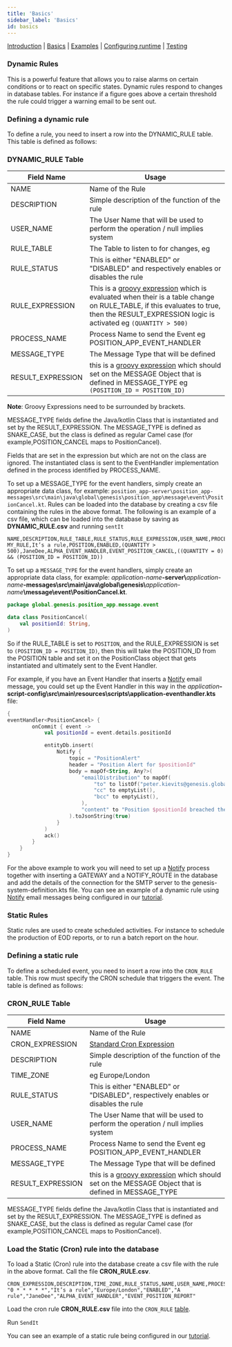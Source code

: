 ```yaml
---
title: 'Basics'
sidebar_label: 'Basics'
id: basics
---
```


[Introduction](/server-modules/evaluator/introduction) | [Basics](/server-modules/evaluator/basics) | [Examples](/server-modules/evaluator/examples) | [Configuring runtime](/server-modules/evaluator/configuring-runtime) | [Testing](/server-modules/evaluator/testing)

### Dynamic Rules
This is a powerful feature that allows you to raise alarms on certain conditions or to react on specific states. Dynamic rules respond to changes in database tables. For instance if a figure goes above a certain threshold the rule could trigger a warning email to be sent out.

### Defining a dynamic rule
To define a rule, you need to insert a row into the DYNAMIC_RULE table. This table is defined as follows:


### DYNAMIC_RULE Table
| Field Name | Usage |
| --- | --- |
| NAME | Name of the Rule |
| DESCRIPTION | Simple description of the function of the rule |
| USER_NAME | The User Name that will be used to perform the operation / null implies system |
| RULE_TABLE | The Table to listen to for changes, eg |
| RULE_STATUS | This is either "ENABLED" or "DISABLED" and respectively enables or disables the rule  |
| RULE_EXPRESSION | This is a [groovy expression](https://groovy-lang.org/syntax.html) which is evaluated when their is a table change on RULE_TABLE, if this evaluates to true, then the RESULT_EXPRESSION logic is activated eg `(QUANTITY > 500)` |
| PROCESS_NAME | Process Name to send the Event  eg POSITION_APP_EVENT_HANDLER |
| MESSAGE_TYPE | The Message Type that will be defined |
| RESULT_EXPRESSION | this is a [groovy expression](https://groovy-lang.org/syntax.html) which should set on the MESSAGE Object that is defined in MESSAGE_TYPE eg `(POSITION_ID = POSITION_ID)`|

**Note**: Groovy Expressions need to be surrounded by brackets.

MESSAGE_TYPE fields define the Java/kotlin Class that is instantiated and set by the RESULT_EXPRESSION. The MESSAGE_TYPE is defined as SNAKE_CASE, but the class is defined as regular Camel case (for example,POSITION_CANCEL maps to PositionCancel).

Fields that are set in the expression but which are not on the class are ignored. The instantiated class is sent to the EventHandler implementation defined in the process identified by PROCESS_NAME.

To set up a MESSAGE_TYPE for the event handlers, simply create an appropriate data class, for example: `position_app-server\position_app-messages\src\main\java\global\genesis\position_app\message\event\PositionCancel.kt`.
Rules can be loaded into the database by creating a csv file containing the rules in the above format.
The following is an example of a csv file, which can be loaded into the database by saving as **DYNAMIC_RULE.csv** and running `sentIt`
```csv
NAME,DESCRIPTION,RULE_TABLE,RULE_STATUS,RULE_EXPRESSION,USER_NAME,PROCESS_NAME,MESSAGE_TYPE,RESULT_EXPRESSION
MY_RULE,It’s a rule,POSITION,ENABLED,(QUANTITY > 500),JaneDee,ALPHA_EVENT_HANDLER,EVENT_POSITION_CANCEL,((QUANTITY = 0) && (POSITION_ID = POSITION_ID))
```

To set up a `MESSAGE_TYPE` for the event handlers, simply create an appropriate data class, for example: _application-name_**-server\\**_application-name_**-messages\src\main\java\global\genesis\\**_application-name_**\message\event\PositionCancel.kt**.
```kotlin
package global.genesis.position_app.message.event

data class PositionCancel(
    val positionId: String,
)
```

So if the RULE_TABLE is set to `POSITION`, and the RULE_EXPRESSION is set to `(POSITION_ID = POSITION_ID)`, then this will take the POSITION_ID from the POSITION table and set it on the PositionClass object that gets instantiated and ultimately sent to the Event Handler.

For example, if you have an Event Handler that inserts a [Notify](/server-modules/integration/notify/configuring/) email message, you could set up the Event Handler in this way in the _application_**-script-config\src\main\resources\scripts\application-eventhandler.kts** file:


```kotlin
{
eventHandler<PositionCancel> {
        onCommit { event ->
            val positionId = event.details.positionId

            entityDb.insert(
                Notify {
                    topic = "PositionAlert"
                    header = "Position Alert for $positionId"
                    body = mapOf<String, Any?>(
                        "emailDistribution" to mapOf(
                            "to" to listOf("peter.kievits@genesis.global"),
                            "cc" to emptyList(),
                            "bcc" to emptyList(),
                        ),
                        "content" to "Position $positionId breached the limit"
                    ).toJsonString(true)
                }
            )
            ack()
        }
    }
}

```
For the above example to work you will need to set up a [Notify](/server-modules/integration/notify/configuring/) process together with inserting a GATEWAY  and a NOTIFY_ROUTE in the database and add the details of the connection for the SMTP server to the  genesis-system-definition.kts file.
You can see an example of a dynamic rule using [Notify](/server-modules/integration/notify/configuring/) email messages being configured in our [tutorial](/getting-started/go-to-the-next-level/setting-genesis-evaluator-rules/#dynamic-rules-conditional-rules).
### Static Rules
Static rules are used to create scheduled activities. For instance to schedule the production of EOD reports, or to run a batch report on the hour.

### Defining a static rule
To define a scheduled event, you need to insert a row into the `CRON_RULE` table. This row must specify the CRON schedule that triggers the event. The table is defined as follows:

### CRON_RULE Table
| Field Name | Usage |
| --- | --- |
| NAME | Name of the Rule |
| CRON_EXPRESSION | [Standard Cron Expression](https://en.wikipedia.org/wiki/Cron#CRON_expression) |
| DESCRIPTION | Simple description of the function of the rule |
| TIME_ZONE | eg Europe/London |
| RULE_STATUS | This is either "ENABLED" or "DISABLED", respectively enables or disables the rule  |
| USER_NAME | The User Name that will be used to perform the operation / null implies system |
| PROCESS_NAME | Process Name to send the Event  eg POSITION_APP_EVENT_HANDLER |
| MESSAGE_TYPE | The Message Type that will be defined  |
| RESULT_EXPRESSION | this is a [groovy expression](https://groovy-lang.org/syntax.html) which should set on the MESSAGE Object that is defined in MESSAGE_TYPE |

MESSAGE_TYPE fields define the Java/kotlin Class that is instantiated and set by the RESULT_EXPRESSION. The MESSAGE_TYPE is defined as SNAKE_CASE, but the class is defined as regular Camel case (for example,POSITION_CANCEL maps to PositionCancel).

### Load the Static (Cron) rule into the database
To load a Static (Cron) rule into the database create a csv file with the rule in the above format. Call the file **CRON_RULE.csv**.
```csv
CRON_EXPRESSION,DESCRIPTION,TIME_ZONE,RULE_STATUS,NAME,USER_NAME,PROCESS_NAME,MESSAGE_TYPE
"0 * * * * *","It’s a rule","Europe/London","ENABLED","A rule","JaneDee","ALPHA_EVENT_HANDLER","EVENT_POSITION_REPORT"
```

Load the cron rule **CRON_RULE.csv** file into the `CRON_RULE`  [table](/server-modules/evaluator/configuring-runtime/#cron_rule-table).

Run `SendIt`

You can see an example of a static rule being configured in our [tutorial](/getting-started/go-to-the-next-level/setting-genesis-evaluator-rules/#static-rules-cron-rules).

